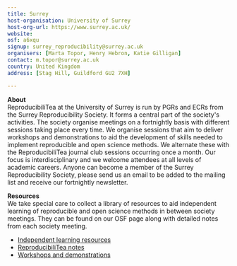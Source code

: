 ```yaml
---
title: Surrey
host-organisation: University of Surrey
host-org-url: https://www.surrey.ac.uk/
website: 
osf: a6xqu
signup: surrey_reproducibility@surrey.ac.uk 
organisers: [Marta Topor, Henry Hebron, Katie Gilligan]
contact: m.topor@surrey.ac.uk
country: United Kingdom
address: [Stag Hill, Guildford GU2 7XH]

---  
```

  
**About**   
ReproducibiliTea at the University of Surrey is run by PGRs and ECRs from the Surrey Reproducibility Society. It forms a central part of the society's activities. The society organise meetings on a fortnightly basis with different sessions taking place every time. We organise sessions that aim to deliver workshops and demonstrations to aid the development of skills needed to implement reproducible and open science methods. We alternate these with the ReproducibiliTea journal club sessions occurring once a month. Our focus is interdisciplinary and we welcome attendees at all levels of academic careers. Anyone can become a member of the Surrey Reproducibility Society, please send us an email to be added to the mailing list and receive our fortnightly newsletter.  
  
**Resources**  
We take special care to collect a library of resources to aid independent learning of reproducible and open science methods in between society meetings. They can be found on our OSF page along with detailed notes from each society meeting.  
* [Independent learning resources](https://osf.io/4ahfw/)  
* [ReproducibiliTea notes](https://osf.io/c3esj/)  
* [Workshops and demonstrations](https://osf.io/svtr9/)  
